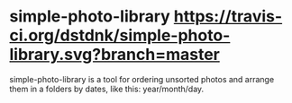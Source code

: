 simple-photo-library    https://travis-ci.org/dstdnk/simple-photo-library.svg?branch=master
====================

simple-photo-library is a tool for ordering unsorted photos and arrange them in a folders by dates, like this:
year/month/day.


